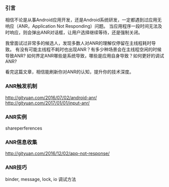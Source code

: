 ### 引言

相信不论是从事Android应用开发，还是Android系统研发，一定都遇到过应用无响应（ANR，Application Not Responding）问题。
当应用程序一段时间无法及时响应，则会弹出ANR对话框，让用户选择继续等待，还是强制关闭。

我曾面试过非常多的候选人，发现多数人对ANR的理解仅停留在主线程耗时导致。
有没有可能主线程不耗时也出现ANR？有多少种场景会在主线程空闲的时候导致ANR? 如何界定ANR哪些是系统导致，哪些是应用自身导致？如何更好的调试ANR?

看完这篇文章，相信能刷新你对ANR的认知，提升你的技术深度。

### ANR触发机制


http://gityuan.com/2016/07/02/android-anr/
http://gityuan.com/2017/01/01/input-anr/

### ANR实例
shareperferences

### ANR信息收集
http://gityuan.com/2016/12/02/app-not-response/

### ANR技巧

binder, message, lock, io
调试方法
